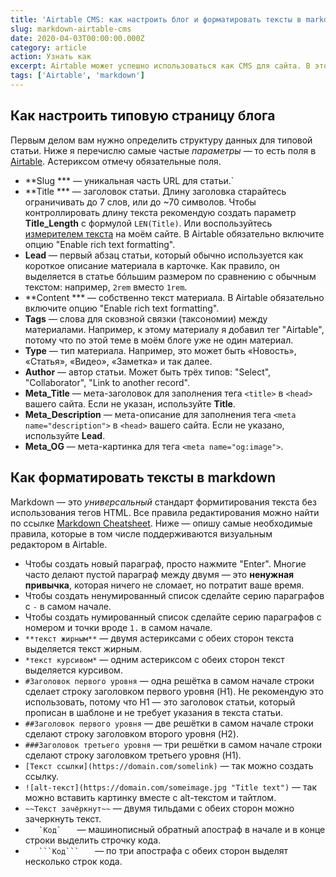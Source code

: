 ```yaml
---
title: 'Airtable CMS: как настроить блог и форматировать тексты в markdown'
slug: markdown-airtable-cms
date: 2020-04-03T00:00:00.000Z
category: article
action: Узнать как
excerpt: Airtable может успешно использоваться как CMS для сайта. В этой статье — о том, как создать типовую страницу блога и как форматировать тексты в markdown.
tags: ['Airtable', 'markdown']
---
```


## Как настроить типовую страницу блога

Первым делом вам нужно определить структуру данных для типовой статьи. Ниже я перечислю самые частые *параметры* — то есть поля в [Airtable](/airtable/). Астериксом отмечу обязательные поля.
- **Slug *** — уникальная часть URL для статьи.`
- **Title *** — заголовок статьи. Длину заголовка старайтесь ограничивать до 7 слов, или до ~70 символов. Чтобы контроллировать длину текста рекомендую создать параметр **Title_Length** с формулой `LEN(Title)`. Или воспользуйтесь [измерителем текста](/tools/text-length) на моём сайте. В Airtable обязательно включите опцию "Enable rich text formatting".
- **Lead** — первый абзац статьи, который обычно используется как короткое описание материала в карточке. Как правило, он выделяется в статье бóльшим размером по сравнению с обычным текстом: например, `2rem` вместо `1rem`.
- **Content *** — собственно текст материала. В Airtable обязательно включите опцию "Enable rich text formatting".
- **Tags** — слова для сковзной связки (таксономии) между материалами. Например, к этому материалу я добавил тег "Airtable", потому что по этой теме в моём блоге уже не один материал.
- **Type** — тип материала. Например, это может быть «Новость», «Статья», «Видео», «Заметка» и так далее.
- **Author** — автор статьи. Может быть трёх типов: "Select", "Collaborator", "Link to another record".
- **Meta_Title** — мета-заголовок для заполнения тега `<title>` в `<head>` вашего сайта. Если не указан, используйте **Title**.
- **Meta_Description** — мета-описание для заполнения тега `<meta name="description">` в `<head>` вашего сайта. Если не указано, используйте **Lead**.
- **Meta_OG** — мета-картинка для тега `<meta name="og:image">`.

## Как форматировать тексты в markdown

Markdown — это *универсальный* стандарт формитирования текста без использования тегов HTML. Все правила редактирования можно найти по ссылке [Markdown Cheatsheet](https://github.com/adam-p/markdown-here/wiki/Markdown-Cheatsheet). Ниже — опишу самые необходимые правила, которые в том числе поддерживаются визуальным редактором в Airtable.

- Чтобы создать новый параграф, просто нажмите "Enter". Многие часто делают пустой параграф между двумя — это **ненужная привычка**, которая ничего не сломает, но потратит ваше время.
- Чтобы создать ненумированный список сделайте серию параграфов с `-` в самом начале.
- Чтобы создать нумированный список сделайте серию параграфов с номером и точки вроде `1.` в самом начале.
- `**текст жирным**` — двумя астериксами с обеих сторон текста выделяется текст жирным.
- `*текст курсивом*` — одним астериксом с обеих сторон текст выделяется курсивом.
- `#Заголовок первого уровня` — одна решётка в самом начале строки сделает строку заголовком первого уровня (H1). Не рекомендую это использовать, потому что H1 — это заголовок статьи, который прописан в шаблоне и не требует указания в текста статьи.
- `##Заголовок первого уровня` — две решётки в самом начале строки сделают строку заголовком второго уровня (H2).
- `###Заголовок третьего уровня` — три решётки в самом начале строки сделают строку заголовком третьего уровня (H1).
- `[Текст ссылки](https://domain.com/somelink)` — так можно создать ссылку.
- `![alt-текст](https://domain.com/someimage.jpg "Title text")` — так можно вставить картинку вместе с alt-текстом и тайтлом.
- `~~Текст зачёркнут~~` — двумя тильдами с обеих сторон можно зачеркнуть текст.
- ```    `Код`    ``` — машинописный обратный апостраф в начале и в конце строки выделить строчку кода.
- `    ```Код```    ` — по три апострафа с обеих сторон выделят несколько строк кода.
